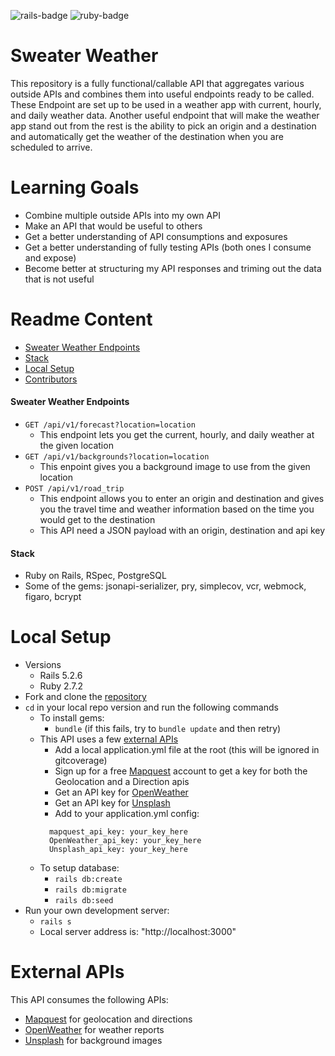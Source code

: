 ![rails-badge](https://img.shields.io/badge/Rails-5.2.6-informational?style=flat-square) ![ruby-badge](https://img.shields.io/badge/Ruby-2.7.2-informational?style=flat-square)

# Sweater Weather

This repository is a fully functional/callable API that aggregates various outside APIs and combines them into useful endpoints ready to be called. These Endpoint are set up to be used in a weather app with current, hourly, and daily weather data. Another useful endpoint that will make the weather app stand out from the rest is the ability to pick an origin and a destination and automatically get the weather of the destination when you are scheduled to arrive.

# Learning Goals
- Combine multiple outside APIs into my own API
- Make an API that would be useful to others
- Get a better understanding of API consumptions and exposures
- Get a better understanding of fully testing APIs (both ones I consume and expose)
- Become better at structuring my API responses and triming out the data that is not useful

# Readme Content
- [Sweater Weather Endpoints](#sweater-weather-endpoints)
- [Stack](#stack)
- [Local Setup](#local-setup)
- [Contributors](#contributors)

#### Sweater Weather Endpoints
  - `GET /api/v1/forecast?location=location`
    - This endpoint lets you get the current, hourly, and daily weather at the given location
  - `GET /api/v1/backgrounds?location=location`
    - This enpoint gives you a background image to use from the given location
  - `POST /api/v1/road_trip`
    - This endpoint allows you to enter an origin and destination and gives you the travel time and weather information based on the time you would get to the destination
    - This API need a JSON payload with an origin, destination and api key

#### Stack
- Ruby on Rails, RSpec, PostgreSQL
- Some of the gems: jsonapi-serializer, pry, simplecov, vcr, webmock, figaro, bcrypt


# Local Setup
- Versions
  - Rails 5.2.6
  - Ruby 2.7.2
- Fork and clone the [repository](https://github.com/michab17/sweater_weather)
- `cd` in your local repo version and run the following commands
  - To install gems:
    -  `bundle` (if this fails, try to `bundle update` and then retry)
  - This API uses a few [external APIs](#external-apis)
    - Add a local application.yml file at the root (this will be ignored in gitcoverage)
    - Sign up for a free [Mapquest](https://developer.mapquest.com/plan_purchase/steps/business_edition/business_edition_free/register) account to get a key for both the Geolocation and a Direction apis
    - Get an API key for [OpenWeather](https://openweathermap.org/api/one-call-api) 
    - Get an API key for [Unsplash](https://unsplash.com/documentation) 
    - Add to your application.yml config: 
    ```
      mapquest_api_key: your_key_here
      OpenWeather_api_key: your_key_here
      Unsplash_api_key: your_key_here
    ```
  - To setup database:
    - `rails db:create`
    - `rails db:migrate`
    - `rails db:seed`
- Run your own development server:
  - `rails s`
  - Local server address is:  "http://localhost:3000" 

# External APIs
This API consumes the following APIs:
  - [Mapquest](https://developer.mapquest.com/plan_purchase/steps/business_edition/business_edition_free/register) for geolocation and directions
  - [OpenWeather](https://openweathermap.org/api/one-call-api) for weather reports
  - [Unsplash](https://unsplash.com/documentation) for background images

